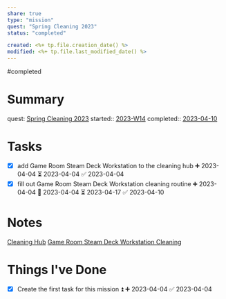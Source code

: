 ```yaml
---
share: true
type: "mission"
quest: "Spring Cleaning 2023"
status: "completed"

created: <%+ tp.file.creation_date() %> 
modified: <%+ tp.file.last_modified_date() %>
---
```

#completed  
# Summary
quest: [Spring Cleaning 2023](./Spring%20Cleaning%202023.md)
started:: [2023-W14](./2023-W14.md)
completed:: [2023-04-10](./2023-04-10.md)
# Tasks

- [x] add Game Room Steam Deck Workstation to the cleaning hub ➕ 2023-04-04 ⏳ 2023-04-04 ✅ 2023-04-04
- [x] fill out Game Room Steam Deck Workstation cleaning routine ➕ 2023-04-04 🛫 2023-04-04 ⏳ 2023-04-17 ✅ 2023-04-10
# Notes
[Cleaning Hub](./Cleaning%20Hub.md)
[Game Room Steam Deck Workstation Cleaning](./Game%20Room%20Steam%20Deck%20Workstation%20Cleaning.md)
# Things I've Done
- [x] Create the first task for this mission ⏫ ➕ 2023-04-04 ✅ 2023-04-04